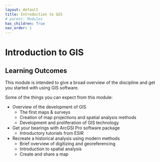 ```yaml
---
layout: default
title: Introduction to GIS
# parent: Modules
has_children: True
nav_order: 1
---
```


# Introduction to GIS

## Learning Outcomes

This module is intended to give a broad overview of the discipline and get you started with using GIS software.

Some of the things you can expect from this module:

* Overview of the development of GIS
    * The first maps & surveys
    * Creation of map projections and spatial analysis methods
    * Development and proliferation of GIS technology
* Get your bearings with ArcGSI Pro software package
    * Introductory tutorials from ESIR
* Recreate a historical analysis using modern methods
    * Brief overview of digitizing and georeferencing
    * Introduction to spatial analysis
    * Create and share a map
